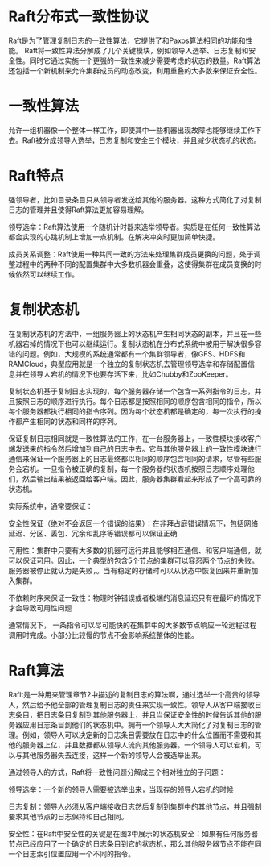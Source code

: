 # Raft分布式一致性协议
Raft是为了管理复制日志的一致性算法，它提供了和Paxos算法相同的功能和性能。
Raft将一致性算法分解成了几个关键模块，例如领导人选举、日志复制和安全性。同时它通过实施一个更强的一致性来减少需要考虑的状态的数量。Raft算法还包括一个新机制来允许集群成员的动态改变，利用重叠的大多数来保证安全性。


# 一致性算法
允许一组机器像一个整体一样工作，即使其中一些机器出现故障也能够继续工作下去。Raft被分成领导人选举，日志复制和安全三个模块，并且减少状态机的状态。

# Raft特点
强领导者，比如目录条目只从领导者发送给其他的服务器。这种方式简化了对复制日志的管理并且使得Raft算法更加容易理解。

领导选举：Raft算法使用一个随机计时器来选举领导者。实质是在任何一致性算法都会实现的心跳机制上增加一点机制。在解决冲突时更加简单快捷。

成员关系调整：Raft使用一种共同一致的方法来处理集群成员更换的问题，处于调整过程中的两种不同的配置集群中大多数机器会重叠，这使得集群在成员变换的时候依然可以继续工作。

# 复制状态机
在复制状态机的方法中，一组服务器上的状态机产生相同状态的副本，并且在一些机器宕掉的情况下也可以继续运行。复制状态机在分布式系统中被用于解决很多容错的问题。例如，大规模的系统通常都有一个集群领导者，像GFS、HDFS和RAMCloud，典型应用就是一个独立的复制状态机去管理领导选举和存储配置信息并在领导人宕机的情况下也要存活下来，比如Chubby和ZooKeeper。

复制状态机基于复制日志实现的，每个服务器存储一个包含一系列指令的日志，并且按照日志的顺序进行执行。每个日志都是按照相同的顺序包含相同的指令，所以每个服务器都执行相同的指令序列。因为每个状态机都是确定的，每一次执行的操作都产生相同的状态和同样的序列。

保证复制日志相同就是一致性算法的工作，在一台服务器上，一致性模块接收客户端发送来的指令然后增加到自己的日志中去。它与其他服务器上的一致性模块进行通信来保证一个服务器上的日志最终都以相同的顺序包含相同的请求，尽管有些服务会宕机。一旦指令被正确的复制，每一个服务器的状态机按照日志顺序处理他们，然后输出结果被返回给客户端。因此，服务器集群看起来形成了一个高可靠的状态机。

实际系统中，通常要保证：

安全性保证（绝对不会返回一个错误的结果）：在非拜占庭错误情况下，包括网络延迟、分区、丢包、冗余和乱序等错误都可以保证正确

可用性：集群中只要有大多数的机器可运行并且能够相互通信、和客户端通信，就可以保证可用。因此，一个典型的包含5个节点的集群可以容忍两个节点的失败。服务器被停止就认为是失败，。当有稳定的存储时可以从状态中恢复回来并重新加入集群。

不依赖时序来保证一致性：物理时钟错误或者极端的消息延迟只有在最坏的情况下才会导致可用性问题

通常情况下， 一条指令可以尽可能快的在集群中的大多数节点响应一轮远程过程调用时完成。小部分比较慢的节点不会影响系统整体的性能。

# Raft算法
Rafit是一种用来管理章节2中描述的复制日志的算法啊，通过选举一个高贵的领导人，然后给予他全部的管理复制日志的责任来实现一致性。领导人从客户端接收日志条目，把日志条目复制到其他服务器上，并且当保证安全性的时候告诉其他的服务器应用日志条目到他们的状态机中。拥有一个领导人大大简化了对复制日志的管理。例如，领导人可以决定新的日志条目需要放在日志中的什么位置而不需要和其他的服务器上亿，并且数据都从领导人流向其他服务器。一个领导人可以宕机，可以与其他服务器失去连接，这样一个新的领导人会被选举出来。

通过领导人的方式，Raft将一致性问题分解成三个相对独立的子问题：

领导选举：一个新的领导人需要被选举出来，当现存的领导人宕机的时候

日志复制：领导人必须从客户端接收日志然后复制到集群中的其他节点，并且强制要求其他节点的日志保持和自己相同。

安全性：在Raft中安全性的关键是在图3中展示的状态机安全：如果有任何服务器节点已经应用了一个确定的日志条目到它的状态机，那么其他服务器节点不能在同一个日志索引位置应用一个不同的指令。





